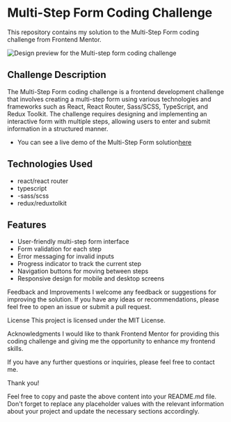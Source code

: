 # Multi-Step Form Coding Challenge

This repository contains my solution to the Multi-Step Form coding challenge from Frontend Mentor.

![Design preview for the Multi-step form coding challenge](./design/desktop-preview.jpg)


## Challenge Description
The Multi-Step Form coding challenge is a frontend development challenge that involves creating a multi-step form using various technologies and frameworks such as React, React Router, Sass/SCSS, TypeScript, and Redux Toolkit. The challenge requires designing and implementing an interactive form with multiple steps, allowing users to enter and submit information in a structured manner.

- You can see a live demo of the Multi-Step Form solution[here](https://effervescent-beijinho-33f63f.netlify.app/)

## Technologies Used
- react/react router
- typescript
- -sass/scss
- redux/reduxtolkit

## Features
- User-friendly multi-step form interface
- Form validation for each step
- Error messaging for invalid inputs
- Progress indicator to track the current step
- Navigation buttons for moving between steps
- Responsive design for mobile and desktop screens



Feedback and Improvements
I welcome any feedback or suggestions for improving the solution. If you have any ideas or recommendations, please feel free to open an issue or submit a pull request.

License
This project is licensed under the MIT License.

Acknowledgments
I would like to thank Frontend Mentor for providing this coding challenge and giving me the opportunity to enhance my frontend skills.

If you have any further questions or inquiries, please feel free to contact me.

Thank you!

Feel free to copy and paste the above content into your README.md file. Don't forget to replace any placeholder values with the relevant information about your project and update the necessary sections accordingly.
